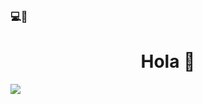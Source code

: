 ### 💻📌
<div align="center">
 <h1 align>Hola 👋</h1> 
</div>

<img src= "https://png.pngtree.com/background/20220729/original/pngtree-programming-and-coding-banner-working-picture-image_1862296.jpg">

<!--
**manuQuevedO/manuQuevedO** is a ✨ _special_ ✨ repository because its `README.md` (this file) appears on your GitHub profile.

Here are some ideas to get you started:

- 🔭 I’m currently working on ...
- 🌱 I’m currently learning ...
- 👯 I’m looking to collaborate on ...
- 🤔 I’m looking for help with ...
- 💬 Ask me about ...
- 📫 How to reach me: ...
- 😄 Pronouns: ...
- ⚡ Fun fact: ...
-->
